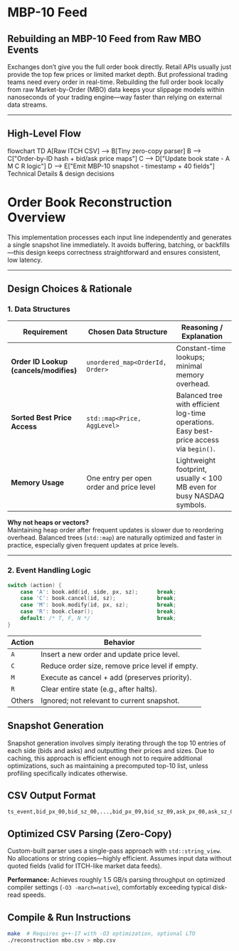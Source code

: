 # MBP-10 Feed  
## Rebuilding an MBP-10 Feed from Raw MBO Events



Exchanges don’t give you the full order book directly. Retail APIs usually just provide the top few prices or limited market depth. But professional trading teams need every order in real-time. Rebuilding the full order book locally from raw Market-by-Order (MBO) data keeps your slippage models within nanoseconds of your trading engine—way faster than relying on external data streams.

---

## High-Level Flow

flowchart TD
    A[Raw ITCH CSV] --> B[Tiny zero-copy parser]
    B --> C["Order-by-ID hash + bid/ask price maps"]
    C --> D["Update book state - A M C R logic"]
    D --> E["Emit MBP-10 snapshot - timestamp + 40 fields"]
Technical Details & design decisions

# Order Book Reconstruction Overview

This implementation processes each input line independently and generates a single snapshot line immediately. It avoids buffering, batching, or backfills—this design keeps correctness straightforward and ensures consistent, low latency.

---

## Design Choices & Rationale

### 1. Data Structures

| Requirement                             | Chosen Data Structure                              | Reasoning / Explanation                                               |
|-----------------------------------------|----------------------------------------------------|------------------------------------------------------------------------|
| **Order ID Lookup (cancels/modifies)**  | `unordered_map<OrderId, Order>`                    | Constant-time lookups; minimal memory overhead.                        |
| **Sorted Best Price Access**            | `std::map<Price, AggLevel>`                        | Balanced tree with efficient log-time operations. Easy best-price access via `begin()`. |
| **Memory Usage**                        | One entry per open order and price level           | Lightweight footprint, usually < 100 MB even for busy NASDAQ symbols.  |

**Why not heaps or vectors?**  
Maintaining heap order after frequent updates is slower due to reordering overhead. Balanced trees (`std::map`) are naturally optimized and faster in practice, especially given frequent updates at price levels.

---

### 2. Event Handling Logic

```cpp
switch (action) {
    case 'A': book.add(id, side, px, sz);      break;
    case 'C': book.cancel(id, sz);             break;
    case 'M': book.modify(id, px, sz);         break;
    case 'R': book.clear();                    break;
    default: /* T, F, N */                     break;
}
```


| Action | Behavior                                        |
| ------ | ----------------------------------------------- |
| `A`    | Insert a new order and update price level.      |
| `C`    | Reduce order size, remove price level if empty. |
| `M`    | Execute as cancel + add (preserves priority).   |
| `R`    | Clear entire state (e.g., after halts).         |
| Others | Ignored; not relevant to current snapshot.      |


## Snapshot Generation

Snapshot generation involves simply iterating through the top 10 entries of each side (bids and asks) and outputting their prices and sizes. Due to caching, this approach is efficient enough not to require additional optimizations, such as maintaining a precomputed top-10 list, unless profiling specifically indicates otherwise.

## CSV Output Format

```
ts_event,bid_px_00,bid_sz_00,...,bid_px_09,bid_sz_09,ask_px_00,ask_sz_00,...,ask_px_09,ask_sz_09
```

## Optimized CSV Parsing (Zero-Copy)

Custom-built parser uses a single-pass approach with `std::string_view`. No allocations or string copies—highly efficient. Assumes input data without quoted fields (valid for ITCH-like market data feeds).

**Performance:** Achieves roughly 1.5 GB/s parsing throughput on optimized compiler settings (`-O3 -march=native`), comfortably exceeding typical disk-read speeds.

## Compile & Run Instructions

```bash
make  # Requires g++-17 with -O3 optimization, optional LTO
./reconstruction mbo.csv > mbp.csv
```




